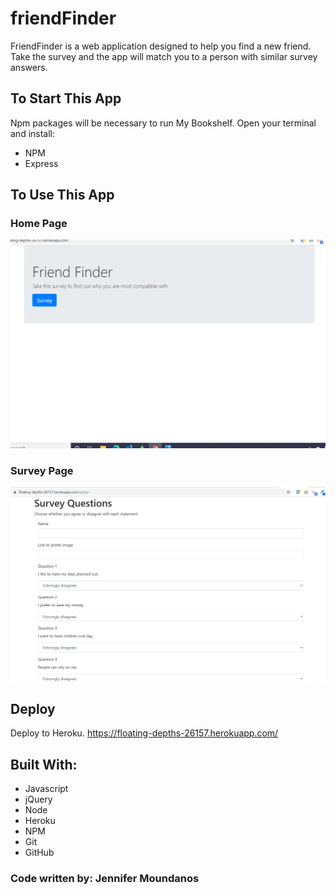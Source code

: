 # friendFinder

FriendFinder is a web application designed to help you find a new friend. Take the survey and the app will match you to a person with similar survey answers.

## To Start This App
Npm packages will be necessary to run My Bookshelf. Open your terminal and install:
* NPM
* Express

## To Use This App
### Home Page
![Screenshot of Friend Finder Home Page](app/public/assets/friendFinder_home.png)

### Survey Page
![Screenshot of Friend Finder Home Page](app/public/assets/friendFinder_survey.png)

## Deploy
Deploy to Heroku. https://floating-depths-26157.herokuapp.com/

## Built With:
* Javascript
* jQuery
* Node
* Heroku
* NPM
* Git
* GitHub


### Code written by: Jennifer Moundanos
